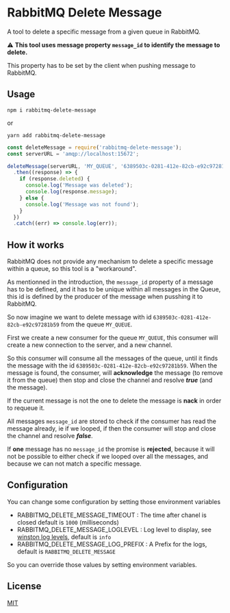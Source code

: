 # RabbitMQ Delete Message

A tool to delete a specific message from a given queue in RabbitMQ.

:warning: **This tool uses message property `message_id` to identify the message to delete.**

This property has to be set by the client when pushing message to RabbitMQ.

## Usage

```
npm i rabbitmq-delete-message
```

or

```
yarn add rabbitmq-delete-message
```

```js
const deleteMessage = require('rabbitmq-delete-message');
const serverURL = 'amqp://localhost:15672';

deleteMessage(serverURL, 'MY_QUEUE', '6389503c-0281-412e-82cb-e92c97281b59')
  .then((response) => {
    if (response.deleted) {
      console.log('Message was deleted');
      console.log(response.message);
    } else {
      console.log('Message was not found');
    }
  })
  .catch((err) => console.log(err));
```

## How it works

RabbitMQ does not provide any mechanism to delete a specific message within a queue, so this tool is a "workaround".

As mentionned in the introduction, the `message_id` property of a message has to be defined, and it has to be unique within all messages in the Queue, this id is defined by the producer of the message when pusshing it to RabbitMQ.

So now imagine we want to delete message with id `6389503c-0281-412e-82cb-e92c97281b59` from the queue `MY_QUEUE`.

First we create a new consumer for the queue `MY_QUEUE`, this consumer will create a new connection to the server, and a new channel.

So this consumer will consume all the messages of the queue, until it finds the message with the id `6389503c-0281-412e-82cb-e92c97281b59`. When the message is found, the consumer, will **acknowledge** the message (to remove it from the queue) then stop and close the channel and resolve **_true_** (and the message).

If the current message is not the one to delete the message is **nack** in order to requeue it.

All messages `message_id` are stored to check if the consumer has read the message already, ie if we looped, if then the consumer will stop and close the channel and resolve **_false_**.

If **one** message has no `message_id` the promise is **rejected**, because it will not be possible to either check if we looped over all the messages, and because we can not match a specific message.

## Configuration

You can change some configuration by setting those environment variables

- RABBITMQ_DELETE_MESSAGE_TIMEOUT : The time after chanel is closed default is `1000` (milliseconds)
- RABBITMQ_DELETE_MESSAGE_LOGLEVEL : Log level to display, see [winston log levels](https://github.com/winstonjs/winston#logging-levels), default is `info`
- RABBITMQ_DELETE_MESSAGE_LOG_PREFIX : A Prefix for the logs, default is `RABBITMQ_DELETE_MESSAGE`

So you can override those values by setting environment variables.

## License

[MIT]()
